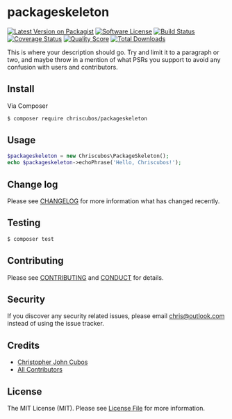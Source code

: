 # packageskeleton

[![Latest Version on Packagist][ico-version]][link-packagist]
[![Software License][ico-license]](LICENSE.md)
[![Build Status][ico-travis]][link-travis]
[![Coverage Status][ico-scrutinizer]][link-scrutinizer]
[![Quality Score][ico-code-quality]][link-code-quality]
[![Total Downloads][ico-downloads]][link-downloads]


This is where your description should go. Try and limit it to a paragraph or two, and maybe throw in a mention of what
PSRs you support to avoid any confusion with users and contributors.

## Install

Via Composer

``` bash
$ composer require chriscubos/packageskeleton
```

## Usage

``` php
$packageskeleton = new Chriscubos\PackageSkeleton();
echo $packageskeleton->echoPhrase('Hello, Chriscubos!');
```

## Change log

Please see [CHANGELOG](CHANGELOG.md) for more information what has changed recently.

## Testing

``` bash
$ composer test
```

## Contributing

Please see [CONTRIBUTING](CONTRIBUTING.md) and [CONDUCT](CONDUCT.md) for details.

## Security

If you discover any security related issues, please email chris@outlook.com instead of using the issue tracker.

## Credits

- [Christopher John Cubos][link-author]
- [All Contributors][link-contributors]

## License

The MIT License (MIT). Please see [License File](LICENSE.md) for more information.

[ico-version]: https://img.shields.io/packagist/v/chriscubos/packageskeleton.svg?style=flat-square
[ico-license]: https://img.shields.io/badge/license-MIT-brightgreen.svg?style=flat-square
[ico-travis]: https://img.shields.io/travis/chriscubos/packageskeleton/master.svg?style=flat-square
[ico-scrutinizer]: https://img.shields.io/scrutinizer/coverage/g/chriscubos/packageskeleton.svg?style=flat-square
[ico-code-quality]: https://img.shields.io/scrutinizer/g/chriscubos/packageskeleton.svg?style=flat-square
[ico-downloads]: https://img.shields.io/packagist/dt/chriscubos/packageskeleton.svg?style=flat-square

[link-packagist]: https://packagist.org/packages/chriscubos/packageskeleton
[link-travis]: https://travis-ci.org/chriscubos/packageskeleton
[link-scrutinizer]: https://scrutinizer-ci.com/g/chriscubos/packageskeleton/code-structure
[link-code-quality]: https://scrutinizer-ci.com/g/chriscubos/packageskeleton
[link-downloads]: https://packagist.org/packages/chriscubos/packageskeleton
[link-author]: https://github.com/chriscubos
[link-contributors]: ../../contributors
